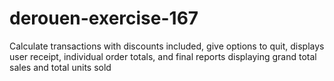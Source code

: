 # derouen-exercise-167
 Calculate transactions with discounts included, give options to quit, displays user receipt, individual order totals, and final reports displaying grand total sales and total units sold 
